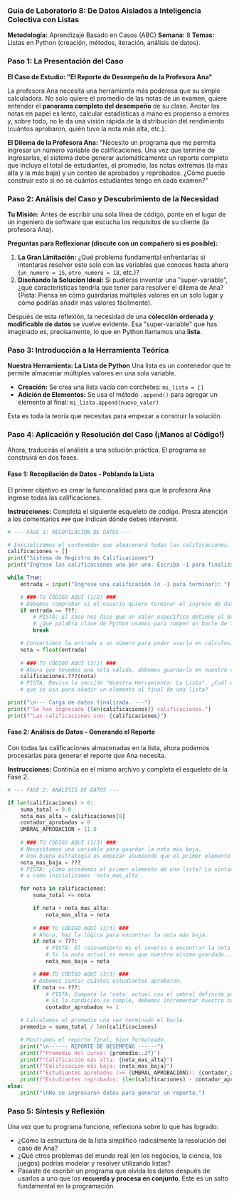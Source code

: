 ### **Guía de Laboratorio 8: De Datos Aislados a Inteligencia Colectiva con Listas**

**Metodología:** Aprendizaje Basado en Casos (ABC)
**Semana:** 8
**Temas:** Listas en Python (creación, métodos, iteración, análisis de datos).

### **Paso 1: La Presentación del Caso**

**El Caso de Estudio: "El Reporte de Desempeño de la Profesora Ana"**

La profesora Ana necesita una herramienta más poderosa que su simple calculadora. No solo quiere el promedio de las notas de un examen, quiere entender el **panorama completo del desempeño** de su clase. Anotar las notas en papel es lento, calcular estadísticas a mano es propenso a errores y, sobre todo, no le da una visión rápida de la distribución del rendimiento (cuántos aprobaron, quién tuvo la nota más alta, etc.).

**El Dilema de la Profesora Ana:**
"Necesito un programa que me permita ingresar un número variable de calificaciones. Una vez que termine de ingresarlas, el sistema debe generar automáticamente un reporte completo que incluya el total de estudiantes, el promedio, las notas extremas (la más alta y la más baja) y un conteo de aprobados y reprobados. ¿Cómo puedo construir esto si no sé cuántos estudiantes tengo en cada examen?"


### **Paso 2: Análisis del Caso y Descubrimiento de la Necesidad**

**Tu Misión:** Antes de escribir una sola línea de código, ponte en el lugar de un ingeniero de software que escucha los requisitos de su cliente (la profesora Ana).

**Preguntas para Reflexionar (discute con un compañero si es posible):**
1.  **La Gran Limitación:** ¿Qué problema fundamental enfrentarías si intentaras resolver esto solo con las variables que conoces hasta ahora (`un_numero = 15`, `otro_numero = 18`, etc.)?
2.  **Diseñando la Solución Ideal:** Si pudieras inventar una "super-variable", ¿qué características tendría que tener para resolver el dilema de Ana? (Pista: Piensa en cómo guardarías múltiples valores en un solo lugar y cómo podrías añadir más valores fácilmente).

Después de esta reflexión, la necesidad de una **colección ordenada y modificable de datos** se vuelve evidente. Esa "super-variable" que has imaginado es, precisamente, lo que en Python llamamos una **lista**.


### **Paso 3: Introducción a la Herramienta Teórica**

**Nuestra Herramienta: La Lista de Python**
Una lista es un contenedor que te permite almacenar múltiples valores en una sola variable.

*   **Creación:** Se crea una lista vacía con corchetes: `mi_lista = []`
*   **Adición de Elementos:** Se usa el método `.append()` para agregar un elemento al final: `mi_lista.append(nuevo_valor)`

Esta es toda la teoría que necesitas para empezar a construir la solución.


### **Paso 4: Aplicación y Resolución del Caso (¡Manos al Código!)**

Ahora, traducirás el análisis a una solución práctica. El programa se construirá en dos fases.

#### **Fase 1: Recopilación de Datos - Poblando la Lista**

El primer objetivo es crear la funcionalidad para que la profesora Ana ingrese todas las calificaciones.

**Instrucciones:** Completa el siguiente esqueleto de código. Presta atención a los comentarios `###` que indican dónde debes intervenir.

```python
# --- FASE 1: RECOPILACIÓN DE DATOS ---

# Inicializamos el contenedor que almacenará todas las calificaciones.
calificaciones = []
print("Sistema de Registro de Calificaciones")
print("Ingrese las calificaciones una por una. Escriba -1 para finalizar.")

while True:
    entrada = input("Ingrese una calificación (o -1 para terminar): ")

    # ### TU CÓDIGO AQUÍ (1/2) ###
    # Debemos comprobar si el usuario quiere terminar el ingreso de datos.
    if entrada == ???:
        # PISTA: El caso nos dice que un valor específico detiene el bucle.
        # ¿Qué palabra clave de Python usamos para romper un bucle de forma inmediata?
        break

    # Convertimos la entrada a un número para poder usarla en cálculos.
    nota = float(entrada)
    
    # ### TU CÓDIGO AQUÍ (2/2) ###
    # Ahora que tenemos una nota válida, debemos guardarla en nuestro contenedor.
    calificaciones.???(nota)
    # PISTA: Revisa la sección "Nuestra Herramienta: La Lista". ¿Cuál es el *método*
    # que se usa para añadir un elemento al final de una lista?

print("\n--- Carga de datos finalizada. ---")
print(f"Se han ingresado {len(calificaciones)} calificaciones.")
print(f"Las calificaciones son: {calificaciones}")

```

#### **Fase 2: Análisis de Datos - Generando el Reporte**

Con todas las calificaciones almacenadas en la lista, ahora podemos procesarlas para generar el reporte que Ana necesita.

**Instrucciones:** Continúa en el mismo archivo y completa el esqueleto de la Fase 2.

```python
# --- FASE 2: ANÁLISIS DE DATOS ---

if len(calificaciones) > 0:
    suma_total = 0.0
    nota_mas_alta = calificaciones[0]
    contador_aprobados = 0
    UMBRAL_APROBACION = 11.0
    
    # ### TU CÓDIGO AQUÍ (1/3) ###
    # Necesitamos una variable para guardar la nota más baja.
    # Una buena estrategia es empezar asumiendo que el primer elemento es el más bajo.
    nota_mas_baja = ???
    # PISTA: ¿Cómo accedemos al primer elemento de una lista? La sintaxis es similar
    # a como inicializamos 'nota_mas_alta'.

    for nota in calificaciones:
        suma_total += nota

        if nota > nota_mas_alta:
            nota_mas_alta = nota
            
        # ### TU CÓDIGO AQUÍ (2/3) ###
        # Ahora, haz la lógica para encontrar la nota más baja.
        if nota < ???:
            # PISTA: El razonamiento es el inverso a encontrar la nota más alta.
            # Si la nota actual es menor que nuestro mínimo guardado... ¿qué hacemos?
            nota_mas_baja = nota

        # ### TU CÓDIGO AQUÍ (3/3) ###
        # Debemos contar cuántos estudiantes aprobaron.
        if nota >= ???:
            # PISTA: Compara la 'nota' actual con el umbral definido para aprobar.
            # Si la condición se cumple, debemos incrementar nuestro contador.
            contador_aprobados += 1

    # Calculamos el promedio una vez terminado el bucle.
    promedio = suma_total / len(calificaciones)

    # Mostramos el reporte final, bien formateado.
    print("\n------ REPORTE DE DESEMPEÑO ------")
    print(f"Promedio del curso: {promedio:.2f}")
    print(f"Calificación más alta: {nota_mas_alta}")
    print(f"Calificación más baja: {nota_mas_baja}")
    print(f"Estudiantes aprobados (>= {UMBRAL_APROBACION}): {contador_aprobados}")
    print(f"Estudiantes reprobados: {len(calificaciones) - contador_aprobados}")
else:
    print("\nNo se ingresaron datos para generar un reporte.")
```
### **Paso 5: Síntesis y Reflexión**

Una vez que tu programa funcione, reflexiona sobre lo que has logrado:
*   ¿Cómo la estructura de la lista simplificó radicalmente la resolución del caso de Ana?
*   ¿Qué otros problemas del mundo real (en los negocios, la ciencia, los juegos) podrías modelar y resolver utilizando listas?
*   Pasaste de escribir un programa que olvida los datos después de usarlos a uno que los **recuerda y procesa en conjunto**. Este es un salto fundamental en la programación.
